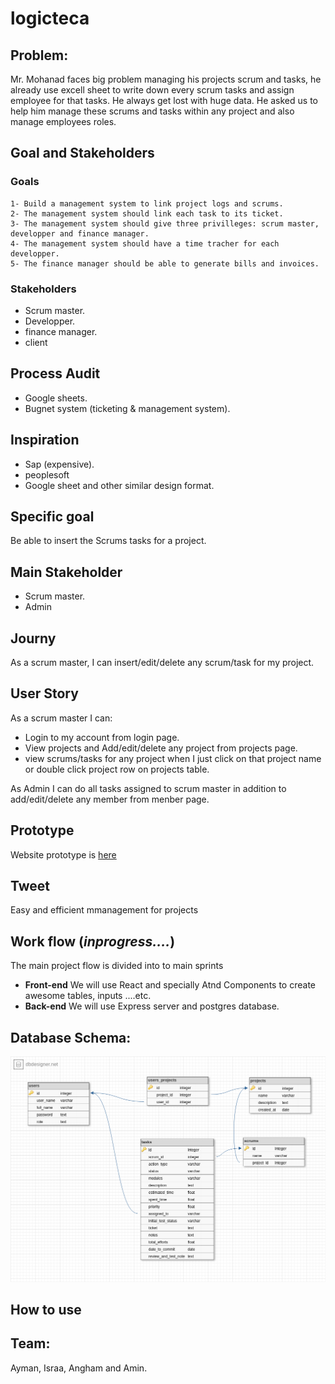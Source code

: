 # logicteca

## Problem:

Mr. Mohanad faces big problem managing his projects scrum and tasks, he already use excell sheet to write down every scrum tasks and assign employee for that tasks. He always get lost with huge data. He asked us to help him manage these scrums and tasks within any project and also manage employees roles.

## Goal and Stakeholders

### Goals

    1- Build a management system to link project logs and scrums.
    2- The management system should link each task to its ticket.
    3- The management system should give three privilleges: scrum master, developper and finance manager.
    4- The management system should have a time tracher for each developper.
    5- The finance manager should be able to generate bills and invoices.

### Stakeholders

- Scrum master.
- Developper.
- finance manager.
- client

## Process Audit

- Google sheets.
- Bugnet system (ticketing & management system).

## Inspiration

- Sap (expensive).
- peoplesoft
- Google sheet and other similar design format.

## Specific goal

Be able to insert the Scrums tasks for a project.

## Main Stakeholder

- Scrum master.
- Admin

## Journy

As a scrum master, I can insert/edit/delete any scrum/task for my project.

## User Story

As a scrum master I can:

- Login to my account from login page.
- View projects and Add/edit/delete any project from projects page.
- view scrums/tasks for any project when I just click on that project name or double click project row on projects table.

As Admin I can do all tasks assigned to scrum master in addition to add/edit/delete any member from menber page.

## Prototype

Website prototype is [here](https://www.figma.com/file/f1Db5QWnotf9GRsGjYlr0zAs/Logicteca)

## Tweet

Easy and efficient mmanagement for projects

## Work flow (_inprogress...._)

The main project flow is divided into to main sprints

- **Front-end**
  We will use React and specially Atnd Components to create awesome tables, inputs ....etc.
- **Back-end**
  We will use Express server and postgres database.

## Database Schema:

![Database](DatabaseSchema/schema.png)

## How to use

## Team:

Ayman, Israa, Angham and Amin.

